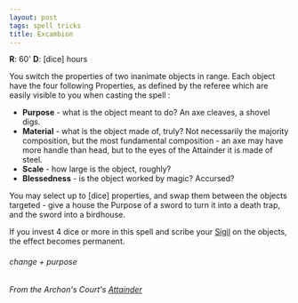```yaml
---
layout: post
tags: spell tricks
title: Excambion
---
```

**R**: 60' **D**: [dice] hours

You switch the properties of two inanimate objects in range. Each object have the four following Properties, as defined by the referee which are easily visible to you when casting the spell :

- **Purpose** - what is the object meant to do? An axe cleaves, a shovel digs.
- **Material** - what is the object made of, truly? Not necessarily the majority composition, but the most fundamental composition - an axe may have more handle than head, but to the eyes of the Attainder it is made of steel.
- **Scale** - how large is the object, roughly? 
- **Blessedness** - is the object worked by magic? Accursed? 

You may select up to [dice] properties, and swap them between the objects targeted - give a house the Purpose of a sword to turn it into a death trap, and the sword into a birdhouse.

If you invest 4 dice or more in this spell and scribe your [Sigil](/spells/#lexicon) on the objects, the effect becomes permanent.

###### change + purpose
###### From the Archon's Court's [Attainder](https://archons-court.blogspot.com/2023/05/musing-on-wreck-glog-class-attainder.html)
